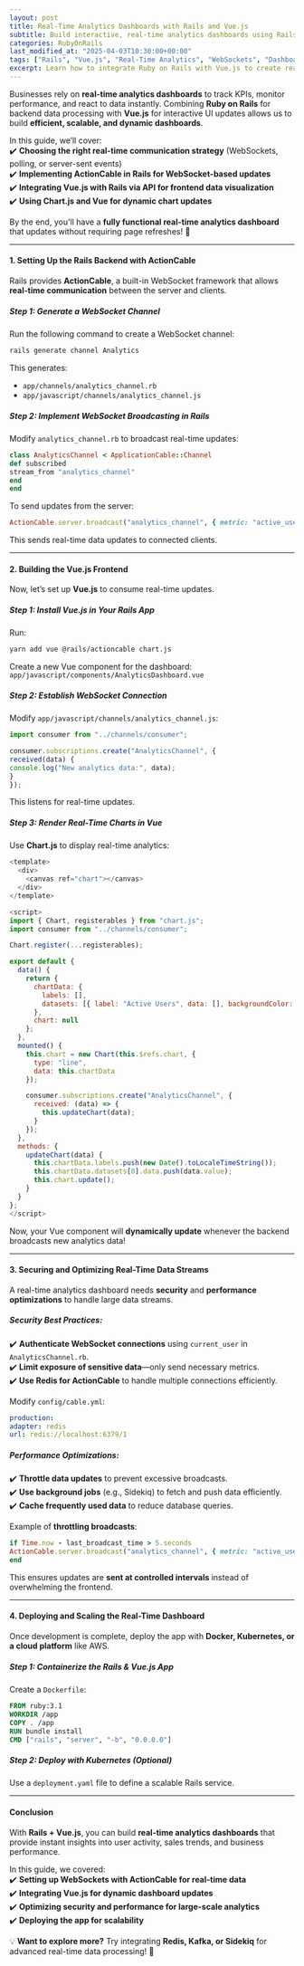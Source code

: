 ```yaml
---
layout: post
title: Real-Time Analytics Dashboards with Rails and Vue.js
subtitle: Build interactive, real-time analytics dashboards using Rails as the backend and Vue.js for dynamic UI updates.
categories: RubyOnRails
last_modified_at: "2025-04-03T10:30:00+00:00"
tags: ["Rails", "Vue.js", "Real-Time Analytics", "WebSockets", "Dashboards"]
excerpt: Learn how to integrate Ruby on Rails with Vue.js to create real-time analytics dashboards powered by WebSockets and APIs.
---
```



Businesses rely on **real-time analytics dashboards** to track KPIs, monitor performance, and react to data instantly. Combining **Ruby on Rails** for backend data processing with **Vue.js** for interactive UI updates allows us to build **efficient, scalable, and dynamic dashboards**.

In this guide, we’ll cover:  
✔️ **Choosing the right real-time communication strategy** (WebSockets, polling, or server-sent events)  
✔️ **Implementing ActionCable in Rails for WebSocket-based updates**  
✔️ **Integrating Vue.js with Rails via API for frontend data visualization**  
✔️ **Using Chart.js and Vue for dynamic chart updates**

By the end, you'll have a **fully functional real-time analytics dashboard** that updates without requiring page refreshes! 🚀

---

#### **1. Setting Up the Rails Backend with ActionCable**
Rails provides **ActionCable**, a built-in WebSocket framework that allows **real-time communication** between the server and clients.

##### **Step 1: Generate a WebSocket Channel**
Run the following command to create a WebSocket channel:  
```sh
rails generate channel Analytics
```

This generates:
- `app/channels/analytics_channel.rb`
- `app/javascript/channels/analytics_channel.js`

##### **Step 2: Implement WebSocket Broadcasting in Rails**
Modify `analytics_channel.rb` to broadcast real-time updates:

```ruby
class AnalyticsChannel < ApplicationCable::Channel
def subscribed
stream_from "analytics_channel"
end
end
```

To send updates from the server:

```ruby
ActionCable.server.broadcast("analytics_channel", { metric: "active_users", value: 120 })
```

This sends real-time data updates to connected clients.

---

#### **2. Building the Vue.js Frontend**
Now, let’s set up **Vue.js** to consume real-time updates.

##### **Step 1: Install Vue.js in Your Rails App**
Run:  
```sh
yarn add vue @rails/actioncable chart.js
```

Create a new Vue component for the dashboard:  
`app/javascript/components/AnalyticsDashboard.vue`

##### **Step 2: Establish WebSocket Connection**
Modify `app/javascript/channels/analytics_channel.js`:

```javascript
import consumer from "../channels/consumer";

consumer.subscriptions.create("AnalyticsChannel", {
received(data) {
console.log("New analytics data:", data);
}
});
```

This listens for real-time updates.

##### **Step 3: Render Real-Time Charts in Vue**
Use **Chart.js** to display real-time analytics:

```javascript
<template>
  <div>
    <canvas ref="chart"></canvas>
  </div>
</template>

<script>
import { Chart, registerables } from "chart.js";
import consumer from "../channels/consumer";

Chart.register(...registerables);

export default {
  data() {
    return {
      chartData: {
        labels: [],
        datasets: [{ label: "Active Users", data: [], backgroundColor: "blue" }]
      },
      chart: null
    };
  },
  mounted() {
    this.chart = new Chart(this.$refs.chart, {
      type: "line",
      data: this.chartData
    });

    consumer.subscriptions.create("AnalyticsChannel", {
      received: (data) => {
        this.updateChart(data);
      }
    });
  },
  methods: {
    updateChart(data) {
      this.chartData.labels.push(new Date().toLocaleTimeString());
      this.chartData.datasets[0].data.push(data.value);
      this.chart.update();
    }
  }
};
</script>
```

Now, your Vue component will **dynamically update** whenever the backend broadcasts new analytics data!

---

#### **3. Securing and Optimizing Real-Time Data Streams**
A real-time analytics dashboard needs **security** and **performance optimizations** to handle large data streams.

##### **Security Best Practices:**
✔️ **Authenticate WebSocket connections** using `current_user` in `AnalyticsChannel.rb`.  
✔️ **Limit exposure of sensitive data**—only send necessary metrics.  
✔️ **Use Redis for ActionCable** to handle multiple connections efficiently.

Modify `config/cable.yml`:  
```yml
production:
adapter: redis
url: redis://localhost:6379/1
```

##### **Performance Optimizations:**
✔️ **Throttle data updates** to prevent excessive broadcasts.  
✔️ **Use background jobs** (e.g., Sidekiq) to fetch and push data efficiently.  
✔️ **Cache frequently used data** to reduce database queries.

Example of **throttling broadcasts**:  
```ruby
if Time.now - last_broadcast_time > 5.seconds
ActionCable.server.broadcast("analytics_channel", { metric: "active_users", value: current_active_users })
end
```

This ensures updates are **sent at controlled intervals** instead of overwhelming the frontend.

---

#### **4. Deploying and Scaling the Real-Time Dashboard**
Once development is complete, deploy the app with **Docker, Kubernetes, or a cloud platform** like AWS.

##### **Step 1: Containerize the Rails & Vue.js App**
Create a `Dockerfile`:  
```dockerfile
FROM ruby:3.1
WORKDIR /app
COPY . /app
RUN bundle install
CMD ["rails", "server", "-b", "0.0.0.0"]
```

##### **Step 2: Deploy with Kubernetes (Optional)**
Use a `deployment.yaml` file to define a scalable Rails service.

---

#### **Conclusion**
With **Rails + Vue.js**, you can build **real-time analytics dashboards** that provide instant insights into user activity, sales trends, and business performance.

In this guide, we covered:  
✔️ **Setting up WebSockets with ActionCable for real-time data**  
✔️ **Integrating Vue.js for dynamic dashboard updates**  
✔️ **Optimizing security and performance for large-scale analytics**  
✔️ **Deploying the app for scalability**

💡 **Want to explore more?** Try integrating **Redis, Kafka, or Sidekiq** for advanced real-time data processing! 🚀  
